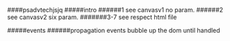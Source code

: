 ####psadvtechjsjq
#####intro
######1 see canvasv1 no param.
######2 see canvasv2 six param.
#######3-7 see respect html file

#####events
######propagation
events bubble up the dom until handled
